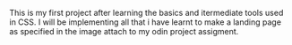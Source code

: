 This is my first project after learning the basics and itermediate tools used in CSS.
I will be implementing all that i have learnt to make a landing page as specified in the image attach to my odin project assigment.